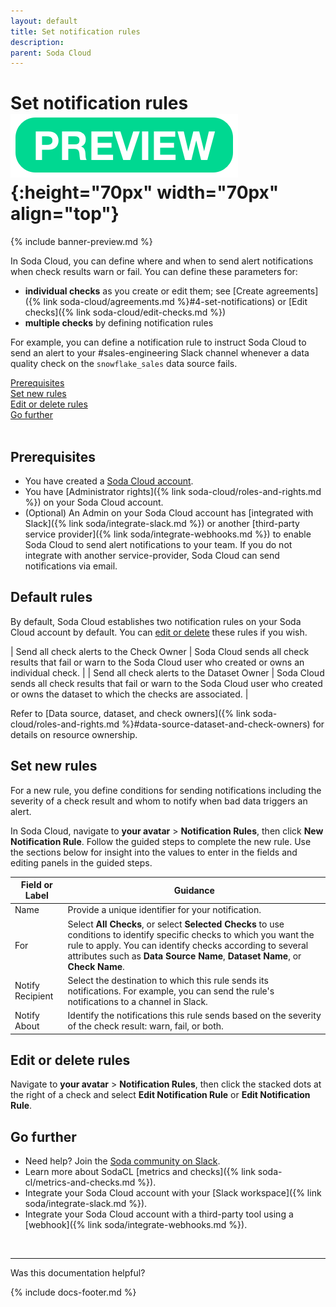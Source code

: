 ```yaml
---
layout: default
title: Set notification rules
description: 
parent: Soda Cloud
---
```


# Set notification rules ![preview](/assets/images/preview.png){:height="70px" width="70px" align="top"}

{% include banner-preview.md %}

In Soda Cloud, you can define where and when to send alert notifications when check results warn or fail. You can define these parameters for:
* **individual checks** as you create or edit them; see [Create agreements]({% link soda-cloud/agreements.md %}#4-set-notifications) or [Edit checks]({% link soda-cloud/edit-checks.md %})
* **multiple checks** by defining notification rules

For example, you can define a notification rule to instruct Soda Cloud to send an alert to your #sales-engineering Slack channel whenever a data quality check on the `snowflake_sales` data source fails.

[Prerequisites](#prerequisites)<br />
[Set new rules](#set-new-rules) <br />
[Edit or delete rules](#edit-or-delete-rules)<br />
[Go further](#go-further)<br />
<br />

## Prerequisites

* You have created a <a href="https://cloud.soda.io/signup" target="_blank">Soda Cloud account</a>.
* You have [Administrator rights]({% link soda-cloud/roles-and-rights.md %}) on your Soda Cloud account.
* (Optional) An Admin on your Soda Cloud account has [integrated with Slack]({% link soda/integrate-slack.md %}) or another [third-party service provider]({% link soda/integrate-webhooks.md %}) to enable Soda Cloud to send alert notifications to your team. If you do not integrate with another service-provider, Soda Cloud can send notifications via email.

## Default rules

By default, Soda Cloud establishes two notification rules on your Soda Cloud account by default. You can [edit or delete](#edit-or-delete-rules) these rules if you wish.

| Send all check alerts to the Check Owner | Soda Cloud sends all check results that fail or warn to the Soda Cloud user who created or owns an individual check. |
| Send all check alerts to the Dataset Owner | Soda Cloud sends all check results that fail or warn to the Soda Cloud user who created or owns the dataset to which the checks are associated. |

Refer to [Data source, dataset, and check owners]({% link soda-cloud/roles-and-rights.md %}#data-source-dataset-and-check-owners) for details on resource ownership.

## Set new rules

For a new rule, you define conditions for sending notifications including the severity of a check result and whom to notify when bad data triggers an alert.

In Soda Cloud, navigate to **your avatar** > **Notification Rules**, then click **New Notification Rule**. Follow the guided steps to complete the new rule. Use the sections below for insight into the values to enter in the fields and editing panels in the guided steps.

| Field or Label  | Guidance |
| -----------------  | ----------- |
| Name  | Provide a unique identifier for your notification. |
| For | Select **All Checks**, or select **Selected Checks** to use conditions to identify specific checks to which you want the rule to apply. You can identify checks according to several attributes such as **Data Source Name**, **Dataset Name**, or **Check Name**.|
| Notify Recipient | Select the destination to which this rule sends its notifications. For example, you can send the rule's notifications to a channel in Slack. |
| Notify About | Identify the notifications this rule sends based on the severity of the check result: warn, fail, or both.|

## Edit or delete rules

Navigate to **your avatar** > **Notification Rules**, then click the stacked dots at the right of a check and select **Edit Notification Rule** or **Edit Notification Rule**. 


## Go further

* Need help? Join the <a href="https://community.soda.io/slack" target="_blank"> Soda community on Slack</a>.
* Learn more about SodaCL [metrics and checks]({% link soda-cl/metrics-and-checks.md %}).
* Integrate your Soda Cloud account with your [Slack workspace]({% link soda/integrate-slack.md %}).
* Integrate your Soda Cloud account with a third-party tool using a [webhook]({% link soda/integrate-webhooks.md %}).
<br />

---

Was this documentation helpful?

<!-- LikeBtn.com BEGIN -->
<span class="likebtn-wrapper" data-theme="tick" data-i18n_like="Yes" data-ef_voting="grow" data-show_dislike_label="true" data-counter_zero_show="true" data-i18n_dislike="No"></span>
<script>(function(d,e,s){if(d.getElementById("likebtn_wjs"))return;a=d.createElement(e);m=d.getElementsByTagName(e)[0];a.async=1;a.id="likebtn_wjs";a.src=s;m.parentNode.insertBefore(a, m)})(document,"script","//w.likebtn.com/js/w/widget.js");</script>
<!-- LikeBtn.com END -->

{% include docs-footer.md %}